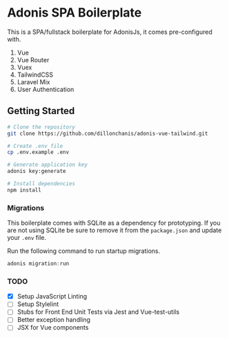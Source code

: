 # Adonis SPA Boilerplate

This is a SPA/fullstack boilerplate for AdonisJs, it comes pre-configured with.

1. Vue
2. Vue Router
3. Vuex
4. TailwindCSS
5. Laravel Mix
6. User Authentication

## Getting Started

```bash
# Clone the repository
git clone https://github.com/dillonchanis/adonis-vue-tailwind.git

# Create .env file 
cp .env.example .env

# Generate application key
adonis key:generate

# Install dependencies
npm install
```


### Migrations

This boilerplate comes with SQLite as a dependency for prototyping. If you are not using SQLite be sure to remove it from the `package.json` and update your `.env` file.



Run the following command to run startup migrations.

```js
adonis migration:run
```

### TODO

- [x] Setup JavaScript Linting
- [ ] Setup Stylelint
- [ ] Stubs for Front End Unit Tests via Jest and Vue-test-utils
- [ ] Better exception handling
- [ ] JSX for Vue components

